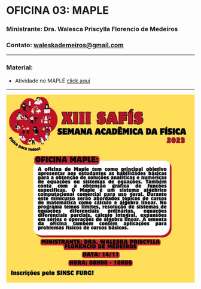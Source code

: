 # OFICINA 03: MAPLE
### Ministrante: Dra. Walesca Priscylla Florencio de Medeiros
### Contato: waleskademeiros@gmail.com

---

### Material:

* Atividade no MAPLE [click aqui](./oficina_maple.mw)

---

![alt text](../banners-evento/resumo_oficina_maple.jpg?raw=true)
